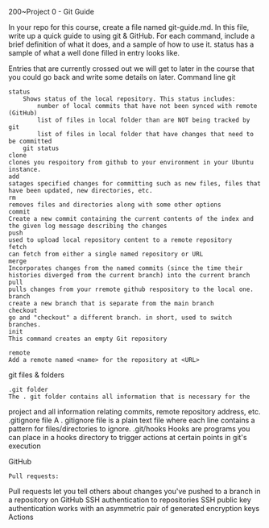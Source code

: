 200~Project 0 - Git Guide

In your repo for this course, create a file named git-guide.md. In this file, write up a quick guide to using git & GitHub. For each command, include a brief definition of what it does, and a sample of how to use it. status has a sample of what a well done filled in entry looks like.

Entries that are currently crossed out we will get to later in the course that you could go back and write some details on later.
Command line git

    status
        Shows status of the local repository. This status includes:
            number of local commits that have not been synced with remote (GitHub)
            list of files in local folder than are NOT being tracked by git
            list of files in local folder that have changes that need to be committed
        git status
    clone
	clones you respoitory from github to your environment in your Ubuntu instance.
    add
	satages specified changes for committing such as new files, files that have been updated, new directories, etc. 
    rm
	removes files and directories along with some other options
    commit
	Create a new commit containing the current contents of the index and the given log message describing the changes
    push
	used to upload local repository content to a remote repository
    fetch
	can fetch from either a single named repository or URL
    merge
	Incorporates changes from the named commits (since the time their histories diverged from the current branch) into the current branch
    pull
	pulls changes from your rremote github respository to the local one.
    branch
	create a new branch that is separate from the main branch
    checkout
	go and "checkout" a different branch. in short, used to switch branches.
    init
	This command creates an empty Git repository

    remote
	Add a remote named <name> for the repository at <URL>

git files & folders

    .git folder
	The . git folder contains all information that is necessary for the 
project and all information relating commits, remote repository address, etc.
    .gitignore file
	A . gitignore file is a plain text file where each line contains a
 pattern for files/directories to ignore.
    .git/hooks
	Hooks are programs you can place in a hooks directory to trigger actions at certain points in git's execution

GitHub

    Pull requests:
Pull requests let you tell others about changes you've pushed to a branch in a
 repository on GitHub
    SSH authentication to repositories
	SSH public key authentication works with an asymmetric pair of generated encryption keys
    Actions

